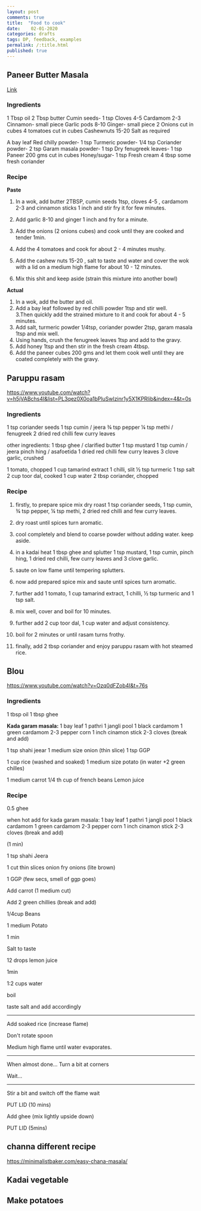 ```yaml
---
layout: post
comments: true
title:  "Food to cook"
date:    02-01-2020 
categories: drafts
tags: DP, feedback, examples
permalink: /:title.html
published: true
---
```


## Paneer Butter Masala

[Link](https://www.youtube.com/watch?v=T5tCiHGjEbk&list=PL3qez0X0oa1bPluSwlzinr1y5X1KPRlib&index=10&t=12s)

### Ingredients

1 Tbsp oil
2 Tbsp butter
Cumin seeds- 1 tsp
Cloves 4-5
Cardamom 2-3
Cinnamon- small piece
Garlic pods 8-10
Ginger- small piece
2 Onions cut in cubes
4 tomatoes cut in cubes
Cashewnuts 15-20
Salt as required


A bay leaf
Red chilly powder- 1 tsp
Turmeric powder- 1/4 tsp
Coriander powder- 2 tsp
Garam masala powder- 1 tsp
Dry fenugreek leaves- 1 tsp
Paneer 200 gms cut in cubes
Honey/sugar- 1 tsp
Fresh cream 4 tbsp
some fresh coriander

### Recipe

**Paste**

1. In a wok, add butter 2TBSP, cumin seeds 1tsp, cloves 4-5 , cardamom 2-3
   and cinnamon sticks 1 inch and stir fry it for few minutes.

2. Add garlic 8-10 and ginger 1 inch and fry for a minute.

3. Add the onions (2 onions cubes) and cook until they are cooked and
   tender 1min.

4. Add the 4 tomatoes and cook for about 2 - 4 minutes mushy.

5. Add the cashew nuts 15-20 , salt to taste and water and cover the wok with
   a lid on a medium high flame for about 10 - 12 minutes.

6. Mix this shit and keep aside (strain this mixture into another bowl)

**Actual**

1. In a wok, add the butter and oil.  
2. Add a bay leaf followed by red chilli powder 1tsp and stir
   well.  
3.Then quickly add the strained mixture to it and cook for
   about 4 - 5 minutes.
4. Add salt, turmeric powder 1/4tsp, coriander powder 2tsp, garam
  masala 1tsp and mix well.
5. Using hands, crush the fenugreek leaves 1tsp and add to the gravy.
6. Add honey 1tsp  and then stir in the fresh cream 4tbsp.
7. Add the paneer cubes 200 gms and let them cook well until they are coated completely with the gravy.


## Paruppu rasam

https://www.youtube.com/watch?v=h5jVABchs4I&list=PL3qez0X0oa1bPluSwlzinr1y5X1KPRlib&index=4&t=0s

### Ingredients

1 tsp coriander seeds
1 tsp cumin / jeera
¾ tsp pepper
¼ tsp methi / fenugreek
2 dried red chilli
few curry leaves

other ingredients:
1 tbsp ghee / clarified butter
1 tsp mustard
1 tsp cumin / jeera
pinch hing / asafoetida
1 dried red chilli
few curry leaves
3 clove garlic, crushed

1 tomato, chopped
1 cup tamarind extract
1 chilli, slit
½ tsp turmeric
1 tsp salt
2 cup toor dal, cooked
1 cup water
2 tbsp coriander, chopped

### Recipe

1. firstly, to prepare spice mix dry roast 1 tsp coriander seeds, 1
   tsp cumin, ¾ tsp pepper, ¼ tsp methi, 2 dried red chilli and few
   curry leaves.
   
2. dry roast until spices turn aromatic.

3. cool completely and blend to coarse powder without adding
   water. keep aside.
   
1. in a kadai heat 1 tbsp ghee and splutter 1 tsp mustard, 1 tsp
   cumin, pinch hing, 1 dried red chilli, few curry leaves and 3 clove
   garlic.
   
5. saute on low flame until tempering splutters.

6. now add prepared spice mix and saute until spices turn aromatic.

7. further add 1 tomato, 1 cup tamarind extract, 1 chilli, ½ tsp
   turmeric and 1 tsp salt.
   
8. mix well, cover and boil for 10 minutes.

9. further add 2 cup toor dal, 1 cup water and adjust consistency.

10. boil for 2 minutes or until rasam turns frothy.

11. finally, add 2 tbsp coriander and enjoy paruppu rasam with hot
    steamed rice.


## Blou

https://www.youtube.com/watch?v=Ozq0dFZob4I&t=76s

### Ingredients

1 tbsp oil
1 tbsp ghee

**Kada garam masala:**
1 bay leaf
1 pathri
1 jangli pool
1 black cardamom
1 green cardamom
2-3 pepper corn
1 inch cinamon stick
2-3 cloves (break and add)

1 tsp shahi jeear
1 medium size onion (thin slice)
1 tsp GGP

1 cup rice (washed and soaked)
1 medium size potato (in water +2 green chilles)

1 medium carrot
1/4 th cup of french beans 
Lemon juice

### Recipe

0.5 ghee

when hot add for kada garam masala:
1 bay leaf
1 pathri
1 jangli pool
1 black cardamom
1 green cardamom
2-3 pepper corn
1 inch cinamon stick
2-3 cloves (break and add)

(1 min)

1 tsp shahi Jeera

1 cut thin slices onion fry onions (lite brown)

1 GGP (few secs, smell of ggp goes)

Add carrot (1 medium cut)

Add 2 green chillies (break and add)

1/4cup Beans

1 medium Potato

1 min

Salt to taste

12 drops lemon juice

1min

1:2 cups water

boil

taste salt and add accordingly

---

Add soaked rice (increase flame)

Don't rotate spoon 

Medium high flame until water evaporates.

---

When almost done... Turn a bit at corners


Wait...

---

Stir a bit and switch off the flame wait 

PUT LID (10 mins)

Add ghee (mix lightly upside down)

PUT LID (5mins)


## channa different recipe

https://minimalistbaker.com/easy-chana-masala/

## Kadai vegetable

## Make potatoes 
